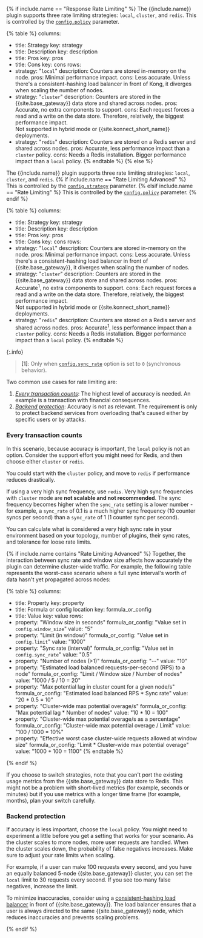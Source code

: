 {% if include.name == "Response Rate Limiting" %}
The {{include.name}} plugin supports three rate limiting strategies: `local`, `cluster`, and `redis`. 
This is controlled by the [`config.policy`](/plugins/rate-limiting/reference/#schema--config-policy) parameter.

{% table %}
columns:
  - title: Strategy
    key: strategy
  - title: Description
    key: description
  - title: Pros
    key: pros
  - title: Cons
    key: cons
rows:
  - strategy: "`local`"
    description: Counters are stored in-memory on the node.
    pros: Minimal performance impact.
    cons: Less accurate. Unless there's a consistent-hashing load balancer in front of Kong, it diverges when scaling the number of nodes.
  - strategy: "`cluster`"
    description: Counters are stored in the {{site.base_gateway}} data store and shared across nodes.
    pros: Accurate, no extra components to support.
    cons: Each request forces a read and a write on the data store. Therefore, relatively, the biggest performance impact. <br>Not supported in hybrid mode or {{site.konnect_short_name}} deployments.
  - strategy: "`redis`"
    description: Counters are stored on a Redis server and shared across nodes.
    pros: Accurate, less performance impact than a `cluster` policy.
    cons: Needs a Redis installation. Bigger performance impact than a `local` policy.
{% endtable %}
{% else %}

The {{include.name}} plugin supports three rate limiting strategies: `local`, `cluster`, and `redis`. 
{% if include.name == "Rate Limiting Advanced" %}
This is controlled by the [`config.strategy`](/plugins/rate-limiting-advanced/reference/#schema--config-strategy) parameter.
{% elsif include.name == "Rate Limiting" %}
This is controlled by the [`config.policy`](/plugins/rate-limiting/reference/#schema--config-policy) parameter.
{% endif %}

{% table %}
columns:
  - title: Strategy
    key: strategy
  - title: Description
    key: description
  - title: Pros
    key: pros
  - title: Cons
    key: cons
rows:
  - strategy: "`local`"
    description: Counters are stored in-memory on the node.
    pros: Minimal performance impact.
    cons: Less accurate. Unless there's a consistent-hashing load balancer in front of {{site.base_gateway}}, it diverges when scaling the number of nodes.
  - strategy: "`cluster`" 
    description: Counters are stored in the {{site.base_gateway}} data store and shared across nodes.
    pros: Accurate<sup>1</sup>, no extra components to support.
    cons: Each request forces a read and a write on the data store. Therefore, relatively, the biggest performance impact. <br>Not supported in hybrid mode or {{site.konnect_short_name}} deployments.
  - strategy: "`redis`"
    description: Counters are stored on a Redis server and shared across nodes.
    pros: Accurate<sup>1</sup>, less performance impact than a `cluster` policy.
    cons: Needs a Redis installation. Bigger performance impact than a `local` policy.
{% endtable %}

{:.info}
> **\[1\]**: Only when [`config.sync_rate`](./reference/#schema--config-sync-rate) option is set to `0` (synchronous behavior). 

Two common use cases for rate limiting are:

1. [_Every transaction counts_](#every-transaction-counts): The highest level of accuracy is needed. An example is a transaction with financial consequences.
2. [_Backend protection_](#backend-protection): Accuracy is not as relevant.
The requirement is only to protect backend services from overloading that's caused either by specific users or by attacks.

### Every transaction counts

In this scenario, because accuracy is important, the `local` policy is not an option. 
Consider the support effort you might need for Redis, and then choose either `cluster` or `redis`.

You could start with the `cluster` policy, and move to `redis` if performance reduces drastically.

If using a very high sync frequency, use `redis`. Very high sync frequencies with `cluster` mode are **not scalable and not recommended**. 
The sync frequency becomes higher when the `sync_rate` setting is a lower number - for example, a `sync_rate` of 0.1 is a much higher sync frequency (10 counter syncs per second) than a `sync_rate` of 1 (1 counter sync per second).

You can calculate what is considered a very high sync rate in your environment based on your topology, number of plugins, their sync rates, and tolerance for loose rate limits.

{% if include.name contains "Rate Limiting Advanced" %}
Together, the interaction between sync rate and window size affects how accurately the plugin can determine cluster-wide traffic.
For example, the following table represents the worst-case scenario where a full sync interval's worth of data hasn't yet propagated across nodes:

<!--vale off-->
{% table %}
columns:
  - title: Property
    key: property
  - title: Formula or config location
    key: formula_or_config
  - title: Value
    key: value
rows:
  - property: "Window size in seconds"
    formula_or_config: "Value set in `config.window_size`"
    value: "5"
  - property: "Limit (in window)"
    formula_or_config: "Value set in `config.limit`"
    value: "1000"
  - property: "Sync rate (interval)"
    formula_or_config: "Value set in `config.sync_rate`"
    value: "0.5"
  - property: "Number of nodes (>1)"
    formula_or_config: "--"
    value: "10"
  - property: "Estimated load balanced requests-per-second (RPS) to a node"
    formula_or_config: "Limit / Window size / Number of nodes"
    value: "1000 / 5 / 10 = 20"
  - property: "Max potential lag in cluster count for a given node/s"
    formula_or_config: "Estimated load balanced RPS * Sync rate"
    value: "20 * 0.5 = 10"
  - property: "Cluster-wide max potential overage/s"
    formula_or_config: "Max potential lag * Number of nodes"
    value: "10 * 10 = 100"
  - property: "Cluster-wide max potential overage/s as a percentage"
    formula_or_config: "Cluster-wide max potential overage / Limit"
    value: "100 / 1000 = 10%"
  - property: "Effective worst case cluster-wide requests allowed at window size"
    formula_or_config: "Limit * Cluster-wide max potential overage"
    value: "1000 + 100 = 1100"
{% endtable %}
<!--vale on-->

{% endif %}

If you choose to switch strategies, note that you can't port the existing usage metrics from the {{site.base_gateway}} data store to Redis.
This might not be a problem with short-lived metrics (for example, seconds or minutes)
but if you use metrics with a longer time frame (for example, months), plan your switch carefully.

### Backend protection

If accuracy is less important, choose the `local` policy. 
You might need to experiment a little before you get a setting that works for your scenario. 
As the cluster scales to more nodes, more user requests are handled.
When the cluster scales down, the probability of false negatives increases. 
Make sure to adjust your rate limits when scaling.

For example, if a user can make 100 requests every second, and you have an equally balanced 5-node {{site.base_gateway}} cluster, you can set the `local` limit to 30 requests every second. 
If you see too many false negatives, increase the limit.

To minimize inaccuracies, consider using a [consistent-hashing load balancer](/gateway/entities/upstream/#consistent-hashing) in front of {{site.base_gateway}}. 
The load balancer ensures that a user is always directed to the same {{site.base_gateway}} node, which reduces inaccuracies and prevents scaling problems.

{% endif %}